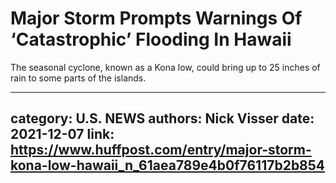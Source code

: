 # Major Storm Prompts Warnings Of ‘Catastrophic’ Flooding In Hawaii

The seasonal cyclone, known as a Kona low, could bring up to 25 inches of rain to some parts of the islands.

---
category: U.S. NEWS
authors: Nick Visser
date: 2021-12-07
link: https://www.huffpost.com/entry/major-storm-kona-low-hawaii_n_61aea789e4b0f76117b2b854
---
